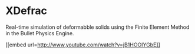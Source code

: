 XDefrac
=======

Real-time simulation of deformabble solids using the Finite Element Method in the Bullet Physics Engine. 

[[embed url=http://www.youtube.com/watch?v=jB1HOOIYGbE]]
